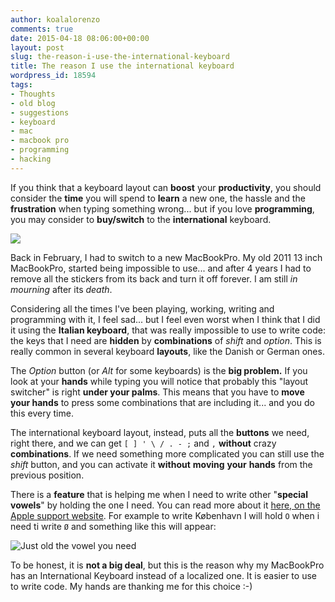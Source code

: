 ```yaml
---
author: koalalorenzo
comments: true
date: 2015-04-18 08:06:00+00:00
layout: post
slug: the-reason-i-use-the-international-keyboard
title: The reason I use the international keyboard
wordpress_id: 18594
tags:
- Thoughts
- old blog
- suggestions
- keyboard
- mac
- macbook pro
- programming
- hacking
---
```


If you think that a keyboard layout can **boost** your **productivity**, you should consider the **time** you will spend to **learn** a new one, the hassle and the **frustration** when typing something wrong... but if you love **programming**, you may consider to **buy/switch** to the **international** keyboard.

![](cover_keyboard.webp)

Back in February, I had to switch to a new MacBookPro. My old 2011 13 inch MacBookPro, started being impossible to use... and after 4 years I had to remove all the stickers from its back and turn it off forever. I am still _in mourning_ after its _death_.

Considering all the times I've been playing, working, writing and programming with it, I feel sad... but I feel even worst when I think that I did it using the **Italian keyboard**, that was really impossible to use to write code: the keys that I need are **hidden** by **combinations** of _shift_ and _option_. This is really common in several keyboard **layouts**, like the Danish or German ones.

The _Option_ button (or _Alt_ for some keyboards) is the **big problem.** If you look at your **hands** while typing you will notice that probably this "layout switcher" is right **under your palms**. This means that you have to **move your hands** to press some combinations that are including it... and you do this every time.

The international keyboard layout, instead, puts all the **buttons** we need, right there, and we can get `[ ] ' \ / . - ;` and `,` **without** crazy **combinations**. If we need something more complicated you can still use the _shift_ button, and you can activate it **without** **moving** **your** **hands** from the previous position.

There is a **feature** that is helping me when I need to write other "**special vowels**" by holding the one I need. You can read more about it [here, on the Apple support website](https://support.apple.com/kb/PH11264?locale=en_US). For example to write København I will hold `O` when i need ti write `Ø` and something like this will appear:

![Just old the vowel you need](holding-mac-keyboard.webp)

To be honest, it is **not a big deal**, but this is the reason why my MacBookPro has an International Keyboard instead of a localized one. It is easier to use to write code. My hands are thanking me for this choice :-)
